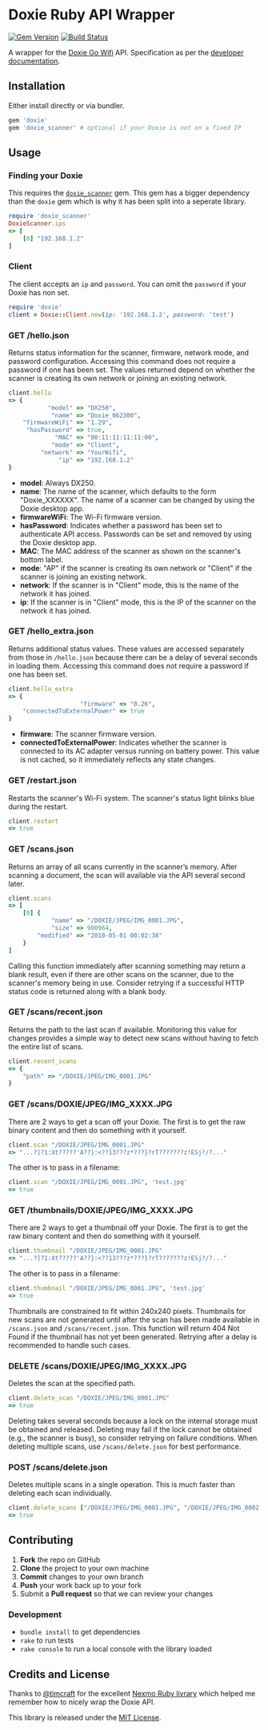 # Doxie Ruby API Wrapper

[![Gem Version](https://badge.fury.io/rb/doxie.svg)](https://badge.fury.io/rb/doxie) [![Build Status](https://travis-ci.org/cbetta/doxie.svg?branch=master)](https://travis-ci.org/cbetta/doxie)

A wrapper for the [Doxie Go Wifi](http://getdoxie.com) API. Specification as per the [developer documentation](http://help.getdoxie.com/content/doxiego/05-advanced/03-wifi/04-api/Doxie-API-Developer-Guide.pdf).

## Installation

Either install directly or via bundler.

```rb
gem 'doxie'
gem 'doxie_scanner' # optional if your Doxie is not on a fixed IP
```

## Usage

### Finding your Doxie

This requires the [`doxie_scanner`](https://github.com/cbetta/doxie_scanner) gem. This gem has a bigger dependency than the `doxie` gem which is why it has been split into a seperate library.

```rb
require 'doxie_scanner'
DoxieScanner.ips
=> [
    [0] "192.168.1.2"
]
```

### Client

The client accepts an `ip` and `password`. You can omit the `password` if your Doxie has non set.

```rb
require 'doxie'
client = Doxie::Client.new(ip: '192.168.1.2', password: 'test')
```

### GET /hello.json

Returns status information for the scanner, firmware, network mode, and password
configuration. Accessing this command does not require a password if one has been
set. The values returned depend on whether the scanner is creating its own
network or joining an existing network.

```rb
client.hello
=> {
           "model" => "DX250",
            "name" => "Doxie_062300",
    "firmwareWiFi" => "1.29",
     "hasPassword" => true,
             "MAC" => "00:11:11:11:11:00",
            "mode" => "Client",
         "network" => "YourWifi",
              "ip" => "192.168.1.2"
}
```

* __model__: Always DX250.
* __name__: The name of the scanner, which defaults to the form "Doxie_XXXXXX".
  The name of a scanner can be changed by using the Doxie desktop app.
* __firmwareWiFi__: The Wi-Fi firmware version.
* __hasPassword__: Indicates whether a password has been set to authenticate API
  access. Passwords can be set and removed by using the Doxie desktop app.
* __MAC__: The MAC address of the scanner as shown on the scanner's bottom
  label.
* __mode__: "AP" if the scanner is creating its own network or "Client" if the
  scanner is joining an existing network.
* __network__: If the scanner is in "Client" mode, this is the name of the
  network it has joined.
* __ip__: If the scanner is in "Client" mode, this is the IP of the scanner on
  the network it has joined.

### GET /hello_extra.json

Returns additional status values. These values are accessed separately from
those in `/hello.json` because there can be a delay of several seconds in
loading them. Accessing this command does not require a password if one has
been set.

```rb
client.hello_extra
=> {
                    "firmware" => "0.26",
    "connectedToExternalPower" => true
}
```

* __firmware__: The scanner firmware version.
* __connectedToExternalPower__: Indicates whether the scanner is connected to
  its AC adapter versus running on battery power. This value is not cached, so
  it immediately reflects any state changes.

### GET /restart.json

Restarts the scanner's Wi-Fi system. The scanner's status light blinks blue
during the restart.

```rb
client.restart
=> true
```

### GET /scans.json

Returns an array of all scans currently in the scanner’s memory. After scanning
a document, the scan will available via the API several second later.

```rb
client.scans
=> [
    [0] {
            "name" => "/DOXIE/JPEG/IMG_0001.JPG",
            "size" => 900964,
        "modified" => "2010-05-01 00:02:38"
    }
]
```

Calling this function immediately after scanning something may return a blank
result, even if there are other scans on the scanner, due to the scanner's
memory being in use. Consider retrying if a successful HTTP status code is
returned along with a blank body.

### GET /scans/recent.json

Returns the path to the last scan if available. Monitoring this value for
changes provides a simple way to detect new scans without having to fetch the
entire list of scans.

```rb
client.recent_scans
=> {
    "path" => "/DOXIE/JPEG/IMG_0001.JPG"
}
```

### GET /scans/DOXIE/JPEG/IMG_XXXX.JPG

There are 2 ways to get a scan off your Doxie. The first is to get the raw binary content and then do something with it yourself.

```rb
client.scan "/DOXIE/JPEG/IMG_0001.JPG"
=> "...?]?1:Xt?????'A??}:<??13???z*???}?rT???????z!ESj?/?..."
```

The other is to pass in a filename:

```rb
client.scan "/DOXIE/JPEG/IMG_0001.JPG", 'test.jpg'
=> true
```

### GET /thumbnails/DOXIE/JPEG/IMG_XXXX.JPG

There are 2 ways to get a thumbnail off your Doxie. The first is to get the raw binary content and then do something with it yourself.

```rb
client.thumbnail "/DOXIE/JPEG/IMG_0001.JPG"
=> "...?]?1:Xt?????'A??}:<??13???z*???}?rT???????z!ESj?/?..."
```

The other is to pass in a filename:

```rb
client.thumbnail "/DOXIE/JPEG/IMG_0001.JPG", 'test.jpg'
=> true
```

Thumbnails are constrained to fit within 240x240 pixels. Thumbnails for new
scans are not generated until after the scan has been made available in
`/scans.json` and `/scans/recent.json`. This function will return 404 Not Found
if the thumbnail has not yet been generated. Retrying after a delay is
recommended to handle such cases.

### DELETE /scans/DOXIE/JPEG/IMG_XXXX.JPG

Deletes the scan at the specified path.

```rb
client.delete_scan "/DOXIE/JPEG/IMG_0001.JPG"
=> true
```

Deleting takes several seconds because a lock on the internal storage must be
obtained and released. Deleting may fail if the lock cannot be obtained
(e.g., the scanner is busy), so consider retrying on failure conditions. When
deleting multiple scans, use `/scans/delete.json` for best performance.

### POST /scans/delete.json

Deletes multiple scans in a single operation. This is much faster than deleting
each scan individually.

```rb
client.delete_scans ["/DOXIE/JPEG/IMG_0001.JPG", "/DOXIE/JPEG/IMG_0002.JPG"]
=> true
```

## Contributing

 1. **Fork** the repo on GitHub
 2. **Clone** the project to your own machine
 3. **Commit** changes to your own branch
 4. **Push** your work back up to your fork
 5. Submit a **Pull request** so that we can review your changes

### Development

* `bundle install` to get dependencies
* `rake` to run tests
* `rake console` to run a local console with the library loaded

## Credits and License

Thanks to [@timcraft](https://github.com/timcraft) for the excellent [Nexmo Ruby livrary](https://github.com/Nexmo/nexmo-ruby) which helped me remember how to nicely wrap the Doxie API.

This library is released under the [MIT License](LICENSE).
